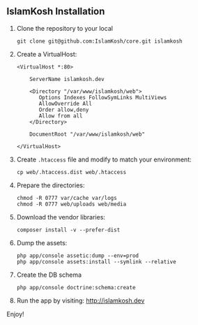 IslamKosh Installation
----------------------

1. Clone the repository to your local

    ```
    git clone git@github.com:IslamKosh/core.git islamkosh
    ```

2. Create a VirtualHost:

    ```
    <VirtualHost *:80>

        ServerName islamkosh.dev

        <Directory "/var/www/islamkosh/web">
           Options Indexes FollowSymLinks MultiViews
           AllowOverride All
           Order allow,deny
           Allow from all
        </Directory>

        DocumentRoot "/var/www/islamkosh/web"

    </VirtualHost>
    ```

3. Create `.htaccess` file and modify to match your environment:

    ```
    cp web/.htaccess.dist web/.htaccess
    ```

4. Prepare the directories:

    ```
    chmod -R 0777 var/cache var/logs
    chmod -R 0777 web/uploads web/media
    ```

5. Download the vendor libraries:

    ```
    composer install -v --prefer-dist
    ```

6. Dump the assets:

    ```
    php app/console assetic:dump --env=prod
    php app/console assets:install --symlink --relative
    ```

7. Create the DB schema

    ```
    php app/console doctrine:schema:create
    ```

8. Run the app by visiting: http://islamkosh.dev

Enjoy!
